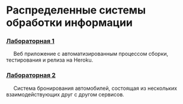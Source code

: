 # Распределенные системы обработки информации

### [Лабораторная 1](https://github.com/platosha-git/RSOI/blob/main/lab1)
&nbsp;&nbsp;&nbsp;&nbsp;&nbsp;Веб приложение c автоматизированным процессом сборки, тестирования и релиза на Heroku.  

### [Лабораторная 2](https://github.com/platosha-git/RSOI/blob/main/lab2)
&nbsp;&nbsp;&nbsp;&nbsp;&nbsp;Система бронирования автомобилей, состоящая из нескольких взаимодействующих друг с другом сервисов.

